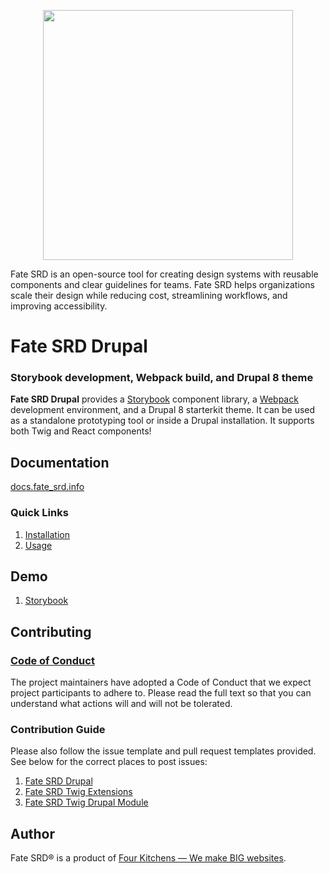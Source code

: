 <p align="center"><img src="https://raw.githubusercontent.com/fate_srd-ds/documentation/master/.gitbook/assets/logo.png" width="400"/></p>

Fate SRD is an open-source tool for creating design systems with reusable components and clear guidelines for teams. Fate SRD helps organizations scale their design while reducing cost, streamlining workflows, and improving accessibility.

# Fate SRD Drupal

### Storybook development, Webpack build, and Drupal 8 theme

**Fate SRD Drupal** provides a [Storybook](https://storybook.js.org/) component library, a [Webpack](https://webpack.js.org/) development environment, and a Drupal 8 starterkit theme. It can be used as a standalone prototyping tool or inside a Drupal installation. It supports both Twig and React components!

## Documentation

[docs.fate_srd.info](https://docs.fate_srd.info/)

### Quick Links

1. [Installation](https://docs.fate_srd.info/installation/design-system)
2. [Usage](https://docs.fate_srd.info/usage/commands)

## Demo

1. [Storybook](http://storybook.fate_srd.info/)

## Contributing

### [Code of Conduct](https://github.com/fate_srd-ds/fate_srd-drupal/blob/master/CODE_OF_CONDUCT.md)

The project maintainers have adopted a Code of Conduct that we expect project participants to adhere to. Please read the full text so that you can understand what actions will and will not be tolerated.

### Contribution Guide

Please also follow the issue template and pull request templates provided. See below for the correct places to post issues:

1. [Fate SRD Drupal](https://github.com/fate_srd-ds/fate_srd-drupal/issues)
3. [Fate SRD Twig Extensions](https://github.com/fate_srd-ds/fate_srd-twig-extensions/issues)
4. [Fate SRD Twig Drupal Module](https://www.drupal.org/project/issues/fate_srd_twig)

## Author

Fate SRD&reg; is a product of [Four Kitchens &mdash; We make BIG websites](https://fourkitchens.com).

